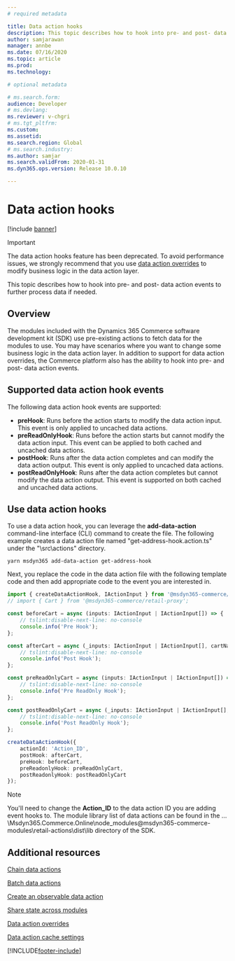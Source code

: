 ```yaml
---
# required metadata

title: Data action hooks
description: This topic describes how to hook into pre- and post- data action events to further process data if needed.
author: samjarawan
manager: annbe
ms.date: 07/16/2020
ms.topic: article
ms.prod: 
ms.technology: 

# optional metadata

# ms.search.form: 
audience: Developer
# ms.devlang: 
ms.reviewer: v-chgri
# ms.tgt_pltfrm: 
ms.custom: 
ms.assetid: 
ms.search.region: Global
# ms.search.industry: 
ms.author: samjar
ms.search.validFrom: 2020-01-31
ms.dyn365.ops.version: Release 10.0.10

---
```

# Data action hooks

[!include [banner](../includes/banner.md)]

> [!IMPORTANT]
> The data action hooks feature has been deprecated. To avoid performance issues, we strongly recommend that you use [data action overrides](data-action-overrides.md) to modify business logic in the data action layer.

This topic describes how to hook into pre- and post- data action events to further process data if needed.

## Overview

The modules included with the Dynamics 365 Commerce software development kit (SDK) use pre-existing actions to fetch data for the modules to use. You may have scenarios where you want to change some business logic in the data action layer. In addition to support for data action overrides, the Commerce platform also has the ability to hook into pre- and post- data action events.

## Supported data action hook events

The following data action hook events are supported:
- **preHook**: Runs before the action starts to modify the data action input. This event is only applied to uncached data actions.
- **preReadOnlyHook**: Runs before the action starts but cannot modify the data action input. This event can be applied to both cached and uncached data actions.
- **postHook**: Runs after the data action completes and can modify the data action output. This event is only applied to uncached data actions.
- **postReadOnlyHook**: Runs after the data action completes but cannot modify the data action output. This event is supported on both cached and uncached data actions.

## Use data action hooks

To use a data action hook, you can leverage the **add-data-action** command-line interface (CLI) command to create the file. The following example creates a data action file named "get-address-hook.action.ts" under the "\src\actions" directory.

```Console
yarn msdyn365 add-data-action get-address-hook
```

Next, you replace the code in the data action file with the following template code and then add appropriate code to the event you are interested in.

```typescript
import { createDataActionHook, IActionInput } from '@msdyn365-commerce/core';
// import { Cart } from '@msdyn365-commerce/retail-proxy';

const beforeCart = async (inputs: IActionInput | IActionInput[]) => {
    // tslint:disable-next-line: no-console
    console.info('Pre Hook');
};

const afterCart = async (_inputs: IActionInput | IActionInput[], cartName: string | string[]) => {
    // tslint:disable-next-line: no-console
    console.info('Post Hook');
};

const preReadOnlyCart = async (inputs: IActionInput | IActionInput[]) => {
    // tslint:disable-next-line: no-console
    console.info('Pre ReadOnly Hook');
};

const postReadOnlyCart = async (_inputs: IActionInput | IActionInput[], cartName: string | string[]) => {
    // tslint:disable-next-line: no-console
    console.info('Post ReadOnly Hook');
};

createDataActionHook({
    actionId: 'Action_ID',
    postHook: afterCart,
    preHook: beforeCart,
    preReadonlyHook: preReadOnlyCart,
    postReadonlyHook: postReadOnlyCart
});
```

>[!NOTE]
> You'll need to change the **Action_ID** to the data action ID you are adding event hooks to. The module library list of data actions can be found in the …\Msdyn365.Commerce.Online\node_modules\@msdyn365-commerce-modules\retail-actions\dist\lib directory of the SDK.

## Additional resources

[Chain data actions](chain-data-actions.md)

[Batch data actions](batch-data-actions.md)

[Create an observable data action](create-observable-data-action.md)

[Share state across modules](share-state-across-modules.md)

[Data action overrides](data-action-overrides.md)

[Data action cache settings](data-action-cache-settings.md)


[!INCLUDE[footer-include](../../includes/footer-banner.md)]